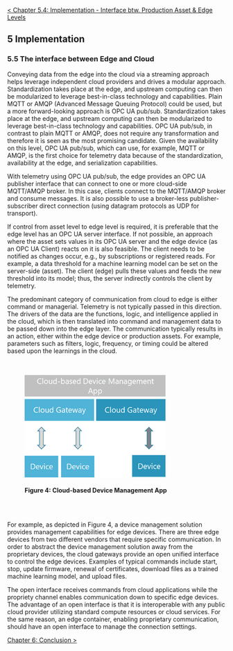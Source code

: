 [< Chapter 5.4: Implementation - Interface btw. Production Asset & Edge Levels](05d_Implementation_InterfaceProdEdge.md)

## 5 Implementation
### 5.5	The interface between Edge and Cloud
Conveying data from the edge into the cloud via a streaming approach helps leverage independent cloud providers and drives a modular approach. Standardization takes place at the edge, and upstream computing can then be modularized to leverage best-in-class technology and capabilities. Plain MQTT or AMQP (Advanced Message Queuing Protocol) could be used, but a more forward-looking approach is OPC UA pub/sub. Standardization takes place at the edge, and upstream computing can then be modularized to leverage best-in-class technology and capabilities. OPC UA pub/sub, in contrast to plain MQTT or AMQP, does not require any transformation and therefore it is seen as the most promising candidate. Given the availability on this level, OPC UA pub/sub, which can use, for example, MQTT or AMQP, is the first choice for telemetry data because of the standardization, availability at the edge, and serialization capabilities.

With telemetry using OPC UA pub/sub, the edge provides an OPC UA publisher interface that can connect to one or more cloud-side MQTT/AMQP broker. In this case, clients connect to the MQTT/AMQP broker and consume messages. It is also possible to use a broker-less publisher-subscriber direct connection (using datagram protocols as UDP for transport).

If control from asset level to edge level is required, it is preferable that the edge level has an OPC UA server interface. If not possible, an approach where the asset sets values in its OPC UA server and the edge device (as an OPC UA Client) reacts on it is also feasible. The client needs to be notified as changes occur, e.g., by subscriptions or registered reads. For example, a data threshold for a machine learning model can be set on the server-side (asset). The client (edge) pulls these values and feeds the new threshold into its model; thus, the server indirectly controls the client by telemetry.

The predominant category of communication from cloud to edge is either command or managerial. Telemetry is not typically passed in this direction. The drivers of the data are the functions, logic, and intelligence applied in the cloud, which is then translated into command and management data to be passed down into the edge layer. The communication typically results in an action, either within the edge device or production assets. For example, parameters such as filters, logic, frequency, or timing could be altered based upon the learnings in the cloud.

<br>
<b>
<figure>
	<img src="images/device-management.png" alt="Device Management">
	<figcaption><br>Figure 4: Cloud-based Device Management App</figcaption>
</figure>
</b>
<br>
<br>

For example, as depicted in Figure 4, a device management solution provides management capabilities for edge devices. There are three edge devices from two different vendors that require specific communication. In order to abstract the device management solution away from the proprietary devices, the cloud gateways provide an open unified interface to control the edge devices. Examples of typical commands include start, stop, update firmware, renewal of certificates, download files as a trained machine learning model, and upload files.

The open interface receives commands from cloud applications while the propriety channel enables communication down to specific edge devices. The advantage of an open interface is that it is interoperable with any public cloud provider utilizing standard compute resources or cloud services. For the same reason, an edge container, enabling proprietary communication, should have an open interface to manage the connection settings.

[Chapter 6: Conclusion >](06_Conclusion.md)
